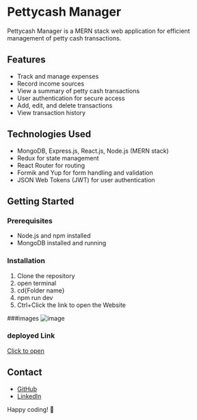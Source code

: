 # Pettycash Manager

Pettycash Manager is a MERN stack web application for efficient management of petty cash transactions.

## Features

- Track and manage expenses
- Record income sources
- View a summary of petty cash transactions
- User authentication for secure access
- Add, edit, and delete transactions
- View transaction history

## Technologies Used

- MongoDB, Express.js, React.js, Node.js (MERN stack)
- Redux for state management
- React Router for routing
- Formik and Yup for form handling and validation
- JSON Web Tokens (JWT) for user authentication

## Getting Started

### Prerequisites

- Node.js and npm installed
- MongoDB installed and running

### Installation

1. Clone the repository
2. open terminal
3. cd{Folder name}
4. npm run dev
5. Ctrl+Click the link to open the Website

###images
![image](https://github.com/Suryaprakash-G26/Pettycash-Manager-frontend/assets/141228691/d9790213-547a-4ab7-88d0-a50d1716d674)


### deployed Link 
[Click to open](https://zesty-salmiakki-2432d7.netlify.app/)


## Contact

- [GitHub](https://github.com/YourUsername)
- [LinkedIn](https://www.linkedin.com/in/your-linkedin-profile/)

Happy coding! 🚀
